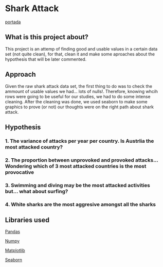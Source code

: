 # Shark Attack
[portada](../../shark_meme.jpg)
## What is this project about?
This project is an attemp of finding good and usable values in a certain data set (not quite clean), for that, clean it and make some aproaches about the hypothesis that will be later commented.


## Approach

Given the raw shark attack data set, the first thing to do was to check the ammount of usable values we had... lots of nulls!. 
Therefore, knowing whcih rows were going to be useful for our studies, we had to do some intense cleaning.
After the cleaning was done, we used seaborn to make some graphics to prove (or not) our thoughts were on the right path about shark attack.


## Hypothesis
### 1. The variance of attacks per year per country. Is Austrlia the most attacked country?
### 2. The proportion between unprovoked and provoked attacks... Wondering which of 3 most attacked countries is the most provocative
### 3. Swimming and diving may be the most attacked activities but... what about surfing?
### 4. White sharks are the most aggresive amongst all the sharks

## Libraries used

[Pandas](https://pandas.pydata.org/)

[Numpy](https://numpy.org/)

[Matplotlib](https://matplotlib.org/)

[Seaborn](https://seaborn.pydata.org/)



